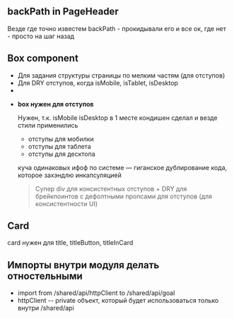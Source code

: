 ## backPath in PageHeader
Везде где точно известем backPath - прокидывали его и все ок, где нет - просто на шаг назад

## Box component
* Для задания структуры страницы по мелким частям (для отступов)
* Для DRY отступов, когда isMobile, isTablet, isDesktop
* 
- **box нужен для отступов**

  Нужен, т.к. isMobile isDesktop в 1 месте кондишен сделал и везде стили применились

    - отступы для мобилки
    - отступы для таблета
    - отступы для десктопа

  куча одинаковых ифоф по системе — гиганское дублирование кода, которое захэндлю инкапсуляцией

  > Супер div для консистентных отступов + DRY для брейкпоинтов с дефолтными пропсами для отступов (для консистентности UI)
  >

## Сard
card нужен для title, titleButton, titleInCard

## Импорты внутри модуля делать отностельными
* import from /shared/api/httpClient to /shared/api/goal
* httpClient -- private объект, который будет использоваться только внутри /shared/api